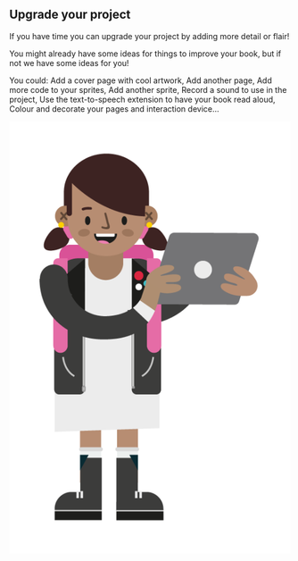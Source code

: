 ## Upgrade your project
If you have time you can upgrade your project by adding more detail or flair! 

You might already have some ideas for things to improve your book, but if not we have some ideas for you!

You could:
Add a cover page with cool artwork,
Add another page,
Add more code to your sprites,
Add another sprite,
Record a sound to use in the project,
Use the text-to-speech extension to have your book read aloud, 
Colour and decorate your pages and interaction device...

![Young girl holding a laptop and smiling](images/CD-Character-Female-1-2.png)